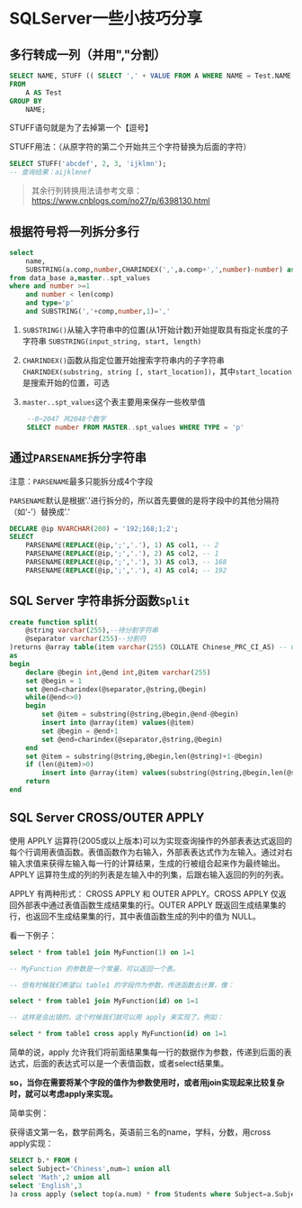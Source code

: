 # SQLServer一些小技巧分享


## 多行转成一列（并用","分割）

```sql
SELECT NAME, STUFF (( SELECT ',' + VALUE FROM A WHERE NAME = Test.NAME FOR XML PATH ( '' ) ),1,1,'') VALUE
FROM
	A AS Test
GROUP BY
	NAME;
```

STUFF语句就是为了去掉第一个【逗号】

STUFF用法：（从原字符的第二个开始共三个字符替换为后面的字符）
```sql
SELECT STUFF('abcdef', 2, 3, 'ijklmn');
-- 查询结果：aijklmnef
```

> 其余行列转换用法请参考文章：https://www.cnblogs.com/no27/p/6398130.html

## 根据符号将一列拆分多行

```sql
select
	name,
	SUBSTRING(a.comp,number,CHARINDEX(',',a.comp+',',number)-number) as company,
from data_base a,master..spt_values
where and number >=1
	and number < len(comp)
	and type='p'
	and SUBSTRING(','+comp,number,1)=','
```

1. `SUBSTRING()`从输入字符串中的位置(从1开始计数)开始提取具有指定长度的子字符串
    `SUBSTRING(input_string, start, length)`

2. `CHARINDEX()`函数从指定位置开始搜索字符串内的子字符串
    `CHARINDEX(substring, string [, start_location])`，其中`start_location`是搜索开始的位置，可选

3. `master..spt_values`这个表主要用来保存一些枚举值
   ```sql
    --0~2047 共2048个数字
    SELECT number FROM MASTER..spt_values WHERE TYPE = 'p'
   ```

## 通过`PARSENAME`拆分字符串

注意：`PARSENAME`最多只能拆分成4个字段

`PARSENAME`默认是根据'.'进行拆分的，所以首先要做的是将字段中的其他分隔符（如‘-’）替换成'.'

```sql
DECLARE @ip NVARCHAR(200) = '192;168;1;2';
SELECT
    PARSENAME(REPLACE(@ip,';','.'), 1) AS col1, -- 2
    PARSENAME(REPLACE(@ip,';','.'), 2) AS col2, -- 1
    PARSENAME(REPLACE(@ip,';','.'), 3) AS col3, -- 168
    PARSENAME(REPLACE(@ip,';','.'), 4) AS col4; -- 192
```

## SQL Server 字符串拆分函数`Split`

```sql
create function split(
	@string varchar(255),--待分割字符串
	@separator varchar(255)--分割符
)returns @array table(item varchar(255) COLLATE Chinese_PRC_CI_AS) -- COLLATE分配排序规则
as
begin
	declare @begin int,@end int,@item varchar(255)
	set @begin = 1
	set @end=charindex(@separator,@string,@begin)
	while(@end<>0)
	begin
		set @item = substring(@string,@begin,@end-@begin)
		insert into @array(item) values(@item)
		set @begin = @end+1
		set @end=charindex(@separator,@string,@begin)
	end
	set @item = substring(@string,@begin,len(@string)+1-@begin)
	if (len(@item)>0)
		insert into @array(item) values(substring(@string,@begin,len(@string)+1-@begin))
	return
end
```

## SQL Server CROSS/OUTER APPLY

使用 APPLY 运算符(2005或以上版本)可以为实现查询操作的外部表表达式返回的每个行调用表值函数。表值函数作为右输入，外部表表达式作为左输入。通过对右输入求值来获得左输入每一行的计算结果，生成的行被组合起来作为最终输出。APPLY 运算符生成的列的列表是左输入中的列集，后跟右输入返回的列的列表。

APPLY 有两种形式： CROSS APPLY 和 OUTER APPLY。CROSS APPLY 仅返回外部表中通过表值函数生成结果集的行。OUTER APPLY 既返回生成结果集的行，也返回不生成结果集的行，其中表值函数生成的列中的值为 NULL。

看一下例子：
```sql
select * from table1 join MyFunction(1) on 1=1

-- MyFunction 的参数是一个常量，可以返回一个表。

-- 但有时候我们希望以 table1 的字段作为参数，传进函数去计算，像：

select * from table1 join MyFunction(id) on 1=1

-- 这样是会出错的。这个时候我们就可以用 apply 来实现了。例如：

select * from table1 cross apply MyFunction(id) on 1=1
```
简单的说，apply 允许我们将前面结果集每一行的数据作为参数，传递到后面的表达式，后面的表达式可以是一个表值函数，或者select结果集。

**so，当你在需要将某个字段的值作为参数使用时，或者用join实现起来比较复杂时，就可以考虑apply来实现。**

简单实例：

获得语文第一名，数学前两名，英语前三名的name，学科，分数，用cross apply实现：
```sql
SELECT b.* FROM (
select Subject='Chiness',num=1 union all
select 'Math',2 union all
select 'English',3
)a cross apply (select top(a.num) * from Students where Subject=a.Subject )b
```
